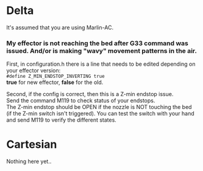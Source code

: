 # Delta
It's assumed that you are using Marlin-AC.  
### My effector is not reaching the bed after G33 command was issued. And/or is making "wavy" movement patterns in the air.
First, in configuration.h there is a line that needs to be edited depending on your effector version:  
`#define Z_MIN_ENDSTOP_INVERTING true`  
**true** for new effector, **false** for the old.

Second, if the config is correct, then this is a Z-min endstop issue.  
Send the command M119 to check status of your endstops.  
The Z-min endstop should be OPEN if the nozzle is NOT touching the bed (if the Z-min switch isn't triggered). You can test the switch with your hand and send M119 to verify the different states.



# Cartesian
Nothing here yet..